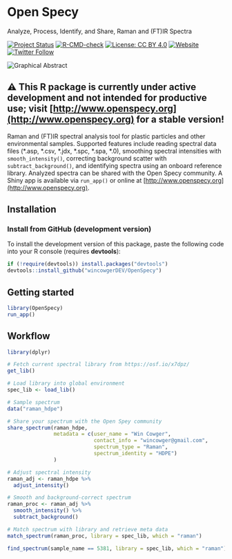 # Open Specy

Analyze, Process, Identify, and Share, Raman and (FT)IR Spectra

<!-- badges: start -->
[![Project Status](https://www.repostatus.org/badges/latest/active.svg)](https://www.repostatus.org/#active)
[![R-CMD-check](https://github.com/wincowgerDEV/OpenSpecy/workflows/R-CMD-check/badge.svg)](https://github.com/wincowgerDEV/OpenSpecy/actions)
[![License: CC BY 4.0](https://img.shields.io/badge/license-CC%20BY%204.0-lightgrey.svg)](https://creativecommons.org/licenses/by/4.0/)
[![Website](https://img.shields.io/badge/web-openspecy.org-white)](http://www.openspecy.org)
[![Twitter Follow](https://img.shields.io/twitter/follow/OpenSpecy)](https://twitter.com/OpenSpecy)
<!-- badges: end -->

![Graphical Abstract](https://github.com/wincowgerDEV/OpenSpecy/blob/main/inst/shiny/www/graphical_abstract.png?raw=true)

## :warning: This R package is currently under active development and not intended for productive use; visit [http://www.openspecy.org](http://www.openspecy.org) for a stable version!

Raman and (FT)IR spectral analysis tool for plastic particles and other
environmental samples. Supported features include reading spectral data files
(\*.asp, \*.csv, \*.jdx, \*.spc, \*.spa, \*.0), smoothing spectral intensities
with `smooth_intensity()`, correcting background scatter with 
`subtract_background()`, and identifying spectra using an onboard reference
library. Analyzed spectra can be shared with the Open Specy community.
A Shiny app is available via `run_app()` or online at
[http://www.openspecy.org](http://www.openspecy.org).

## Installation

<!-- **OpenSpecy** is available from CRAN and GitHub.

### Install from CRAN (stable version)

You can install the released version of **OpenSpecy** from
[CRAN](https://CRAN.R-project.org) with:

```r
install.packages("envalysis")
```
-->

### Install from GitHub (development version)

To install the development version of this package, paste the following code
into your R console (requires **devtools**):

```r
if (!require(devtools)) install.packages("devtools")
devtools::install_github("wincowgerDEV/OpenSpecy")
```

## Getting started
```r
library(OpenSpecy)
run_app()
```

## Workflow

```r
library(dplyr)

# Fetch current spectral library from https://osf.io/x7dpz/
get_lib()

# Load library into global environment
spec_lib <- load_lib()

# Sample spectrum
data("raman_hdpe")

# Share your spectrum with the Open Spey community
share_spectrum(raman_hdpe,
               metadata = c(user_name = "Win Cowger",
                            contact_info = "wincowger@gmail.com",
                            spectrum_type = "Raman",
                            spectrum_identity = "HDPE")
               )

# Adjust spectral intensity
raman_adj <- raman_hdpe %>%
  adjust_intensity()

# Smooth and background-correct spectrum
raman_proc <- raman_adj %>% 
  smooth_intensity() %>% 
  subtract_background()

# Match spectrum with library and retrieve meta data
match_spectrum(raman_proc, library = spec_lib, which = "raman")

find_spectrum(sample_name == 5381, library = spec_lib, which = "raman")
```


